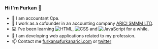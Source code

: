 ### Hi I'm Furkan 👋 

- 📘 I am accountant Cpa.
- 🏢 I work as a cofounder in an accounting company [ARICI SMMM LTD](http://www.aricimalimusavirlik.com.tr). 
- 💻 I've been learning ![HTML](https://img.shields.io/badge/HTML-e34f26), ![CSS](https://img.shields.io/badge/CSS-2965f1) and ![JavaScript](https://img.shields.io/badge/JavaScript-f7df1e) for a while.
- 🌱 I am developing web applications related to my profession.
- 📫 Contact me furkan@furkanarici.com or [twitter](https://twitter.com/aricifurkan)

<!-- I learned how to create a readme.md like this from fundakartal's github profile -->

<!--
**furkanarici/furkanarici** is a ✨ _special_ ✨ repository because its `README.md` (this file) appears on your GitHub profile.

Here are some ideas to get you started:

- 🔭 I’m currently working on ...
- 🌱 I’m currently learning ...
- 👯 I’m looking to collaborate on ...
- 🤔 I’m looking for help with ...
- 💬 Ask me about ...
- 📫 How to reach me: ...
- 😄 Pronouns: ...
- ⚡ Fun fact: ...
-->
